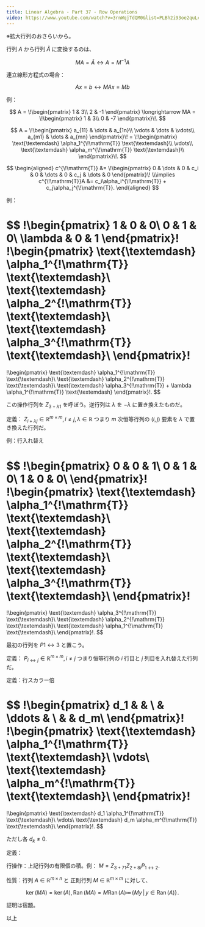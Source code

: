 ```yaml
---
title: Linear Algebra - Part 37 - Row Operations
video: https://www.youtube.com/watch?v=3rnWqjTdQM0&list=PLBh2i93oe2quLc5zaxD0WHzQTGrXMwAI6&index=37
---
```


※拡大行列のおさらいから。

行列 $A$ から行列 $\tilde A$ に変換するのは、

$$
MA = \tilde A \longleftrightarrow A = M^{-1}A
$$

連立線形方程式の場合：

$$
Ax = b \longleftrightarrow MAx = Mb
$$

例：

$$
A = \!\begin{pmatrix}
1 & 3\\
2 & -1
\end{pmatrix}
\longrightarrow
MA = \!\begin{pmatrix}
1 & 3\\
0 & -7
\end{pmatrix}\!.
$$

$$
A =
\!\begin{pmatrix}
a_{11} & \dots & a_{1n}\\
\vdots & \dots & \vdots\\
a_{m1} & \dots & a_{mn}
\end{pmatrix}\!
= \!\begin{pmatrix}
\text{\textemdash} \alpha_1^{\!\mathrm{T}} \text{\textemdash}\\
\vdots\\
\text{\textemdash} \alpha_m^{\!\mathrm{T}} \text{\textemdash}\\
\end{pmatrix}\!.
$$

$$
\begin{aligned}
c^{\!\mathrm{T}} &= \!\begin{pmatrix}
0 & \dots & 0 & c_i & 0 & \dots & 0 & c_j & \dots & 0
\end{pmatrix}\!
\\\implies
c^{\!\mathrm{T}}A &= c_i\alpha_i^{\!\mathrm{T}} + c_j\alpha_j^{\!\mathrm{T}}.
\end{aligned}
$$

例：

$$
\!\begin{pmatrix}
1 & 0 & 0\\
0 & 1 & 0\\
\lambda & 0 & 1
\end{pmatrix}\!
\!\begin{pmatrix}
\text{\textemdash} \alpha_1^{\!\mathrm{T}} \text{\textemdash}\\
\text{\textemdash} \alpha_2^{\!\mathrm{T}} \text{\textemdash}\\
\text{\textemdash} \alpha_3^{\!\mathrm{T}} \text{\textemdash}\\
\end{pmatrix}\!
=
\!\begin{pmatrix}
\text{\textemdash} \alpha_1^{\!\mathrm{T}} \text{\textemdash}\\
\text{\textemdash} \alpha_2^{\!\mathrm{T}} \text{\textemdash}\\
\text{\textemdash} \alpha_3^{\!\mathrm{T}} + \lambda \alpha_1^{\!\mathrm{T}} \text{\textemdash}
\end{pmatrix}\!.
$$

この操作行列を $Z_{3 + \lambda1}$ を呼ぼう。逆行列は
$\lambda$ を $-\lambda$ に置き換えたものだ。

定義：
${Z_{i + \lambda j} \in \mathbb R^{m \times m},\,}{i \ne j,\,}{\lambda \in \mathbb R}$
つまり $m$ 次恒等行列の $(i, j)$ 要素を $\lambda$ で置き換えた行列だ。

例：行入れ替え

$$
\!\begin{pmatrix}
0 & 0 & 1\\
0 & 1 & 0\\
1 & 0 & 0\\
\end{pmatrix}\!
\!\begin{pmatrix}
\text{\textemdash} \alpha_1^{\!\mathrm{T}} \text{\textemdash}\\
\text{\textemdash} \alpha_2^{\!\mathrm{T}} \text{\textemdash}\\
\text{\textemdash} \alpha_3^{\!\mathrm{T}} \text{\textemdash}\\
\end{pmatrix}\!
=
\!\begin{pmatrix}
\text{\textemdash} \alpha_3^{\!\mathrm{T}} \text{\textemdash}\\
\text{\textemdash} \alpha_2^{\!\mathrm{T}} \text{\textemdash}\\
\text{\textemdash} \alpha_1^{\!\mathrm{T}} \text{\textemdash}\\
\end{pmatrix}\!.
$$

最初の行列を $P{1 \leftrightarrow 3}$ と置こう。

定義：
${P_{i \leftrightarrow j} \in \mathbb R^{m \times m},\,}{i \ne j}$
つまり恒等行列の $i$ 行目と $j$ 列目を入れ替えた行列だ。

定義：行スカラー倍

$$
\!\begin{pmatrix}
d_1 & & \\
& \ddots & \\
 & & d_m\\
\end{pmatrix}\!
\!\begin{pmatrix}
\text{\textemdash} \alpha_1^{\!\mathrm{T}} \text{\textemdash}\\
\vdots\\
\text{\textemdash} \alpha_m^{\!\mathrm{T}} \text{\textemdash}\\
\end{pmatrix}\!
=
\!\begin{pmatrix}
\text{\textemdash} d_1 \alpha_1^{\!\mathrm{T}} \text{\textemdash}\\
\vdots\\
\text{\textemdash} d_m \alpha_m^{\!\mathrm{T}} \text{\textemdash}\\
\end{pmatrix}\!.
$$

ただし各 ${d_k \ne 0.}$

定義：

行操作：上記行列の有限個の積。例：
${M = Z_{3 + 71}Z_{2 + 8i}P_{1 \leftrightarrow 2}.}$

性質：行列 $A \in \mathbb R^{m \times n}$ と
正則行列 $M \in \mathbb R^{m \times m}$ に対して、

$$
\ker(MA) = \ker(A),\,
\operatorname{Ran}(MA) = M \operatorname{Ran}(A)
\coloneqq \!\left\{\left. My \,\middle|\, y \in \operatorname{Ran}(A) \right.\right\}\!.
$$

証明は宿題。

以上
